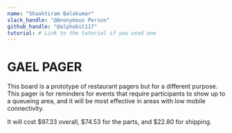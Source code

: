 ```yaml
---
name: "Shaaktiram Balakumar"
slack_handle: "@Anonymous Person"
github_handle: "@alphabit117"
tutorial: # Link to the tutorial if you used one
---
```


# GAEL PAGER

<!-- Describe your board in 2-3 sentences. What are you making? What will it do? -->
This board is a prototype of restaurant pagers but for a different purpose. This pager is for reminders for events that require participants to show up to a queueing area, and it will be most effective in areas with low mobile connectivity.

<!-- How much is it going to cost? -->
It will cost $97.33 overall, $74.53 for the parts, and $22.80 for shipping.

<!-- Tell us a little bit about your design process. What were some challenges? What helped? ***Totally optional*** -->
